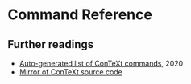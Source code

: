 # Command Reference

## Further readings

- [Auto-generated list of ConTeXt commands](http://www.pragma-ade.com/general/qrcs/setup-en.pdf), 2020
- [Mirror of ConTeXt source code](https://bitbucket.org/phg/context-mirror/)
